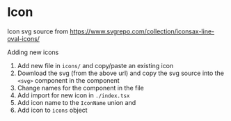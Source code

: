 # Icon

Icon svg source from https://www.svgrepo.com/collection/iconsax-line-oval-icons/

Adding new icons

1. Add new file in `icons/` and copy/paste an existing icon
2. Download the svg (from the above url) and copy the svg source into the `<svg>` component in the
   component
3. Change names for the component in the file
4. Add import for new icon in `./index.tsx`
5. Add icon name to the `IconName` union and
6. Add icon to `icons` object
